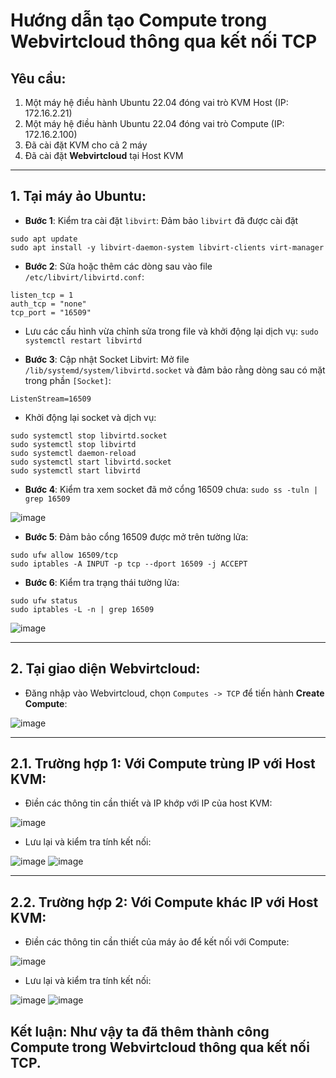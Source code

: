 # Hướng dẫn tạo Compute trong Webvirtcloud thông qua kết nối TCP

## Yêu cầu: 
1. Một máy hệ điều hành Ubuntu 22.04 đóng vai trò KVM Host (IP: 172.16.2.21)
2. Một máy hệ điều hành Ubuntu 22.04 đóng vai trò Compute (IP: 172.16.2.100)
3. Đã cài đặt KVM cho cả 2 máy
4. Đã cài đặt **Webvirtcloud** tại Host KVM

---
## 1. Tại máy ảo Ubuntu: 
- **Bước 1**: Kiểm tra cài đặt `libvirt`: Đảm bảo `libvirt` đã được cài đặt
```
sudo apt update
sudo apt install -y libvirt-daemon-system libvirt-clients virt-manager
```

- **Bước 2**: Sửa hoặc thêm các dòng sau vào file `/etc/libvirt/libvirtd.conf`:
```
listen_tcp = 1
auth_tcp = "none"
tcp_port = "16509"
```
- Lưu các cấu hình vừa chỉnh sửa trong file và khởi động lại dịch vụ: `sudo systemctl restart libvirtd`

- **Bước 3**: Cập nhật Socket Libvirt: Mở file `/lib/systemd/system/libvirtd.socket` và đảm bảo rằng dòng sau có mặt trong phần `[Socket]`:
```
ListenStream=16509
```
- Khởi động lại socket và dịch vụ:
```
sudo systemctl stop libvirtd.socket
sudo systemctl stop libvirtd
sudo systemctl daemon-reload
sudo systemctl start libvirtd.socket
sudo systemctl start libvirtd
```

- **Bước 4**: Kiểm tra xem socket đã mở cổng 16509 chưa: `sudo ss -tuln | grep 16509`

![image](https://github.com/user-attachments/assets/28198ecd-a62c-4c54-af28-9ed8f75eb292)

- **Bước 5**: Đảm bảo cổng 16509 được mở trên tường lửa:
```
sudo ufw allow 16509/tcp
sudo iptables -A INPUT -p tcp --dport 16509 -j ACCEPT
```

- **Bước 6**: Kiểm tra trạng thái tường lửa:
```
sudo ufw status
sudo iptables -L -n | grep 16509
```

![image](https://github.com/user-attachments/assets/5ccf67f9-ec85-45b0-9d4e-a190f6a1b37d)

---

## 2. Tại giao diện Webvirtcloud: 
- Đăng nhập vào Webvirtcloud, chọn `Computes -> TCP` để tiến hành **Create Compute**:

![image](https://github.com/user-attachments/assets/8c3e0870-5f11-4211-99d6-467654a92251)

---

## 2.1. Trường hợp 1: Với Compute trùng IP với Host KVM: 
- Điền các thông tin cần thiết và IP khớp với IP của host KVM:

![image](https://github.com/user-attachments/assets/a9486207-1ce1-4797-be2a-b186d0358e57)

- Lưu lại và kiểm tra tính kết nối:
  
![image](https://github.com/user-attachments/assets/af0fe96e-32eb-4ee8-b688-73649ec0d602)
![image](https://github.com/user-attachments/assets/534c3e08-0451-4807-a83c-bec4417d830c)

---

## 2.2. Trường hợp 2: Với Compute khác IP với Host KVM: 
- Điền các thông tin cần thiết của máy ảo để kết nối với Compute:
  
![image](https://github.com/user-attachments/assets/fc54bef2-31b8-41b2-bbf3-2aa74fb6cd22)

- Lưu lại và kiểm tra tính kết nối:
  
![image](https://github.com/user-attachments/assets/f2813256-2a11-402c-9a69-e96afec34fac)
![image](https://github.com/user-attachments/assets/bf6fc600-c4f0-44cb-a385-277e6ec243ee)

## Kết luận: Như vậy ta đã thêm thành công Compute trong Webvirtcloud thông qua kết nối TCP.

